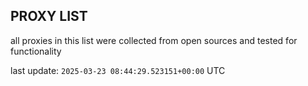 ## PROXY LIST

all proxies in this list were collected from open sources and tested for functionality

last update: `2025-03-23 08:44:29.523151+00:00` UTC
